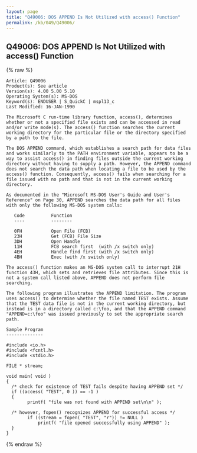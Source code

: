 ```yaml
---
layout: page
title: "Q49006: DOS APPEND Is Not Utilized with access() Function"
permalink: /kb/049/Q49006/
---
```


## Q49006: DOS APPEND Is Not Utilized with access() Function

{% raw %}

	Article: Q49006
	Product(s): See article
	Version(s): 4.00 5.00 5.10
	Operating System(s): MS-DOS
	Keyword(s): ENDUSER | S_QuickC | mspl13_c
	Last Modified: 16-JAN-1990
	
	The Microsoft C run-time library function, access(), determines
	whether or not a specified file exists and can be accessed in read
	and/or write mode(s). The access() function searches the current
	working directory for the particular file or the directory specified
	by a path to the file.
	
	The DOS APPEND command, which establishes a search path for data files
	and works similarly to the PATH environment variable, appears to be a
	way to assist access() in finding files outside the current working
	directory without having to supply a path. However, the APPEND command
	does not search the data path when locating a file to be used by the
	access() function. Consequently, access() fails when searching for a
	file issued with no path and that is not in the current working
	directory.
	
	As documented in the "Microsoft MS-DOS User's Guide and User's
	Reference" on Page 30, APPEND searches the data path for all files
	with only the following MS-DOS system calls:
	
	   Code          Function
	   ----          --------
	
	   0FH           Open File (FCB)
	   23H           Get (FCB) File Size
	   3DH           Open Handle
	   11H           FCB search first  (with /x switch only)
	   4EH           Handle find first (with /x switch only)
	   4BH           Exec (with /x switch only)
	
	The access() function makes an MS-DOS system call to interrupt 21H
	function 43H, which sets and retrieves file attributes. Since this is
	not a system call listed above, APPEND does not perform file
	searching.
	
	The following program illustrates the APPEND limitation. The program
	uses access() to determine whether the file named TEST exists. Assume
	that the TEST data file is not in the current working directory, but
	instead is in a directory called c:\foo, and that the APPEND command
	"APPEND=c:\foo" was issued previously to set the appropriate search
	path.
	
	Sample Program
	--------------
	
	#include <io.h>
	#include <fcntl.h>
	#include <stdio.h>
	
	FILE * stream;
	
	void main( void )
	{
	  /* check for existence of TEST fails despite having APPEND set */
	  if ((access( "TEST", 0 )) == -1 )
	  {
	        printf( "file was not found with APPEND set\n\n" );
	
	  /* however, fopen() recognizes APPEND for successful access */
	        if ((stream = fopen( "TEST", "r")) != NULL )
	            printf( "file opened successfully using APPEND" );
	  }
	}

{% endraw %}
